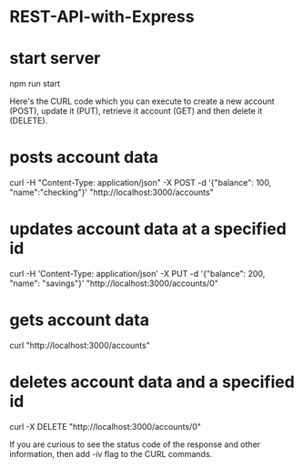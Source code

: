 # REST-API-with-Express

# start server

npm run start

Here's the CURL code which you can execute to create a new account (POST), update it (PUT), retrieve it account (GET) and then delete it (DELETE).


# posts account data

curl -H "Content-Type: application/json" -X POST -d '{"balance": 100, "name":"checking"}'  "http://localhost:3000/accounts" 

# updates account data at a specified id

curl -H 'Content-Type: application/json' -X PUT -d '{"balance": 200, "name": "savings"}'  "http://localhost:3000/accounts/0" 

# gets account data

curl "http://localhost:3000/accounts" 

# deletes account data and a specified id

curl -X DELETE "http://localhost:3000/accounts/0" 

If you are curious to see the status code of the response and other information, then add -iv flag to the CURL commands.

